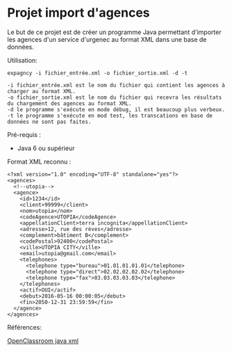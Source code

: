 # Projet import d'agences

Le but de ce projet est de créer un programme Java permettant d'importer les agences d'un service d'urgenec au format XML dans une base de données.

Utilisation:
```
expagncy -i fichier_entrée.xml -o fichier_sortie.xml -d -t 

-i fichier_entrée.xml est le nom du fichier qui contient les agences à charger au format XML.
-o fichier_sortie.xml est le nom du fichier qui recevra les résultats du chargement des agences au format XML.
-d le programme s'exécute en mode débug, il est beaucoup plus verbeux.
-t le programme s'exécute en mod test, les transcations en base de données ne sont pas faites.
```

Pré-requis :
- Java 6 ou supérieur

Format XML reconnu :
```
<?xml version="1.0" encoding="UTF-8" standalone="yes"?>
<agences>
  <!--utopia-->
  <agence>
    <id>1234</id>
    <client>99999</client>
    <nom>utopia</nom>
    <codeAgence>UTOPIA</codeAgence>
    <appellationClient>terra incognita</appellationClient>
    <adresse>12, rue des rèves</adresse>
    <complement>bâtiment B</complement>
    <codePostal>92400</codePostal>
    <ville>UTOPIA CITY</ville>
    <email>utopia@gmail.com</email>
    <telephones>
      <telephone type="bureau">01.01.01.01.01</telephone>
      <telephone type="direct">02.02.02.02.02</telephone>
      <telephone type="fax">03.03.03.03.03</telephone>
    </telephones>
    <actif>OUI</actif>
    <debut>2016-05-16 00:00:05</debut>
    <fin>2050-12-31 23:59:59</fin>
  </agence>
</agences>
```

Références:

[OpenClassroom java xml](https://openclassrooms.com/courses/structurez-vos-donnees-avec-xml/dom-exemple-d-utilisation-en-java)

